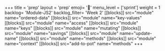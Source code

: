 +++
title = 'prep'
layout = 'prep'
emoji= '📝'
menu_level = ['sprint']
weight = 1
backlog= 'Module-JS2'
backlog_filter= 'Week 2'
[[blocks]]
src="module"
name="ordered-data"
[[blocks]]
src="module"
name="key-values"
[[blocks]]
src="module"
name="access"
[[blocks]]
src="module"
name="keys"
[[blocks]]
src="module"
name="mutating"
[[blocks]]
src="module"
name="savings"
[[blocks]]
src="module"
name="update-name"
[[blocks]]
src="module"
name="methods"
[[blocks]]
src="module"
name="context"
[[blocks]]
src="add-to-pot"
name="methods"
+++
